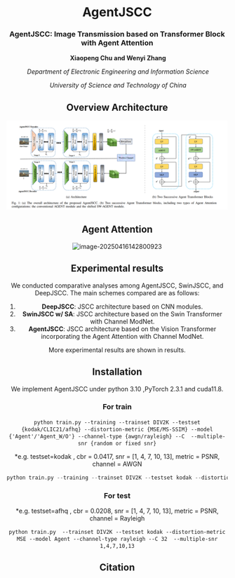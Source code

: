 <div align="center">
<h1>AgentJSCC </h1>
<h3>AgentJSCC: Image Transmission based on Transformer Block with Agent Attention</h3>


​                                                                                                       **Xiaopeng Chu and Wenyi Zhang**  

​                                                                                 *Department of Electronic Engineering and Information Science*  

​                                                                                             *University of Science and Technology of China*             



## Overview Architecture

![image-20250416142707648](./images/architecture.png)



## Agent Attention

![image-20250416142800923](C:\Users\china\Desktop\attention)



## Experimental results

We conducted comparative analyses among AgentJSCC, SwinJSCC, and DeepJSCC. The main schemes compared are as follows:

1. **DeepJSCC**: JSCC architecture based on CNN modules.
2. **SwinJSCC w/ SA**: JSCC architecture based on the Swin Transformer with Channel ModNet.
3. **AgentJSCC**: JSCC architecture based on the Vision Transformer incorporating the Agent Attention with Channel ModNet.

More experimental results are shown in results.





## Installation

We implement AgentJSCC under python 3.10 ,PyTorch 2.3.1 and cuda11.8.

### For train

```
python train.py --training --trainset DIV2K --testset {kodak/CLIC21/afhq} --distortion-metric {MSE/MS-SSIM} --model {'Agent'/'Agent_W/O'} --channel-type {awgn/rayleigh} --C  --multiple-snr {random or fixed snr}
```

*e.g. testset=kodak , cbr = 0.0417, snr = [1, 4, 7, 10, 13], metric = PSNR, channel = AWGN

```s
python train.py --training --trainset DIV2K --testset kodak --distortion-metric MSE --model Agent --channel-type awgn --C 64  --multiple-snr 1,4,7,10,13
```

### For test

*e.g. testset=afhq , cbr = 0.0208, snr = [1, 4, 7, 10, 13], metric = PSNR, channel = Rayleigh

```
python train.py  --trainset DIV2K --testset kodak --distortion-metric MSE --model Agent --channel-type rayleigh --C 32  --multiple-snr 1,4,7,10,13
```





## Citation
